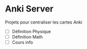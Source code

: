 # Anki Server

Projets pour centraliser les cartes Anki

- [ ] Définition Physique
- [ ] Définition Math
- [ ] Cours info
